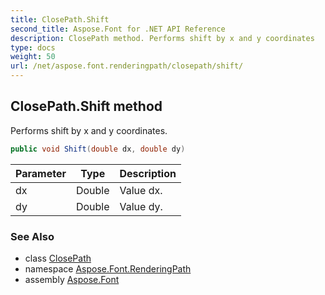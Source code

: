 ```yaml
---
title: ClosePath.Shift
second_title: Aspose.Font for .NET API Reference
description: ClosePath method. Performs shift by x and y coordinates
type: docs
weight: 50
url: /net/aspose.font.renderingpath/closepath/shift/
---
```

## ClosePath.Shift method

Performs shift by x and y coordinates.

```csharp
public void Shift(double dx, double dy)
```

| Parameter | Type | Description |
| --- | --- | --- |
| dx | Double | Value dx. |
| dy | Double | Value dy. |

### See Also

* class [ClosePath](../)
* namespace [Aspose.Font.RenderingPath](../../closepath/)
* assembly [Aspose.Font](../../../)


